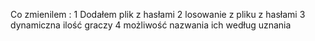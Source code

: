 Co zmienilem :
1 Dodałem plik z hasłami 
2 losowanie z pliku z hasłami 
3 dynamiczna ilość graczy
4 możliwość nazwania ich według uznania 
